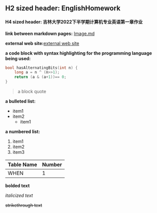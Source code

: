 ## H2 sized header: EnglishHomework
#### H4 sized header: 吉林大学2022下半学期计算机专业英语第一章作业

**link between markdown pages:** [Image.md](https://github.com/WEN3141/EnglishHomework/blob/main/Image.md)

**external web site:**[external web site](https://when.zone/)

**a code block with syntax highlighting for the programming language being used:**

```C++
bool hasAlternatingBits(int n) {
    long a = n ^ (n>>1);
    return (a & (a+1))== 0;
}
```

> a block quote

**a bulleted list:**
* item1
* item2
    * item1

**a numbered list:**
1. item1
1. item2
1. item3

|Table Name| Number|
|----------|-------|
|WHEN|1|

**bolded text**

*italicized text*

~~strikethrough text~~
